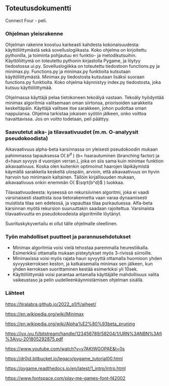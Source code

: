 ## Toteutusdokumentti

Connect Four - peli.

### Ohjelman yleisrakenne

Ohjelman rakenne koostuu karkeasti kahdesta kokonaisuudesta: käyttöliittymästä sekä sovelluslogiikasta. Koko ohjelma on kirjoitettu pythonilla, ja toiminta pohjautuu eri funktio- ja metodikutsuihin. Käyttöliittymä on toteutettu pythonin kirjastolla Pygame, ja löytyy tiedostossa ui.py. Sovelluslogiikka on toteutettu tiedostoon functions.py ja minimax.py. Functions.py ja minimax.py funktioita kutsutaan käyttöliittymästä. Minimax.py tiedostosta kutsutaan lisäksi suoraan functions.py funktioita. Koko ohjelma käynnistyy index.py tiedostosta, joka kutsuu käyttöliittymää.

Ohjelmassa käyttäjä pelaa tietokoneen tekoälyä vastaan. Tekoäly hyödyntää minimax algoritmia valitsemaan oman siirtonsa, priorisoiden sarakkeita keskeltäpäin. Käyttäjä valitsee itse sarakkeen, johon pudottaa oman nappulansa. Ohjelma tarkistaa jokaisen syötön jälkeen, onko voittoa havaittavissa. Jos on voitto todetaan, peli päättyy. 

### Saavutetut aika- ja tilavaativuudet (m.m. O-analyysit pseudokoodista)

Aikavaativuus alpha-beta karsinnassa on yleisesti pseudokoodin mukaan pahimmassa tapauksessa O( $b^d$ ) (b= haarautuminen (branching factor) ja d=haun syvyys d vuorojen verran.), joka on siis sama kuin minimax funktion aikavaativuus. Koska olen kuitenkin optimoinut haarojen läpikäymistä käymällä sarakkeita keskeltä ulospäin, arvioin, että aikavaativuus on hyvin harvoin tuo minimaxin kaltainen. Tällöin kirjallisuuden mukaan, aikavaativuus onkin enemmän O( $\sqrt{b^d}$ ) luokkaa. 

Tilavaativuudeesta: kyseessä on rekursiivinen algoritmi, joka ei vaadi varsinaisesti staattista isoa tietorakennetta vaan varaa dynaamisesti muistista tilaa sen edetessä, ja vapauttaa tilaa purkautuessa. Alfa-beta karsinnan myötä rekursion suuruuttakin saadaan rajoitettua. Varsinaista tilavaativuutta en pseudokoodeista algoritmille löytänyt.

Suorituskykyvertailu ei ollut tälle ohjelmalle oleellinen. 


### Työn mahdolliset puutteet ja parannusehdotukset

- Minimax algoritmia voisi vielä tehostaa paremmalla heurestiikalla. Esimerkiksi ottamalla mukaan pisteytykset myös 3-rivissä siirroille.
- Minimaxissa voisi myös rajata haun syvyyttä ottamalla huomioon yhden syvyyskerroksen keston, ja katkaisemalla minimax sen jälkeen, kun yhden kerroksen suorittaminen kestää esimerkiksi yli 10sek.
- Käyttöliittymää voisi parantaa antamalla käyttäjälle mahdollisuus valita vaikeustaso ja pelin uudelleenkäynnistämisen ohjelman sisällä.


### Lähteet
https://tiralabra.github.io/2022_p1/fi/aiheet/

https://en.wikipedia.org/wiki/Minimax

https://en.wikipedia.org/wiki/Alpha%E2%80%93beta_pruning

https://jyx.jyu.fi/bitstream/handle/123456789/58204/1/URN%3ANBN%3Afi%3Ajyu-201805292875.pdf

https://www.youtube.com/watch?v=y7AKtWGOPAE&t=0s

https://dr0id.bitbucket.io/legacy/pygame_tutorial00.html

https://pygame.readthedocs.io/en/latest/1_intro/intro.html

https://www.fontspace.com/play-me-games-font-f42002
